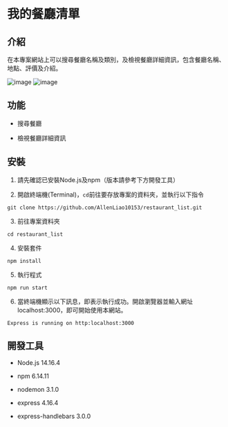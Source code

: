 # 我的餐廳清單

## 介紹

在本專案網站上可以搜尋餐廳名稱及類別，及檢視餐廳詳細資訊，包含餐廳名稱、地點、評價及介紹。

![image](/images/index_page.jpg) ![image](/images/index_page.jpg)

## 功能

* 搜尋餐廳

* 檢視餐廳詳細資訊

## 安裝

1. 請先確認已安裝Node.js及npm（版本請參考下方開發工具）

2. 開啟終端機(Terminal)，`cd`前往要存放專案的資料夾，並執行以下指令

```
git clone https://github.com/AllenLiao10153/restaurant_list.git
```

3. 前往專案資料夾

```
cd restaurant_list
```

4. 安裝套件

```
npm install
```

5. 執行程式

```
npm run start
```

6. 當終端機顯示以下訊息，即表示執行成功。開啟瀏覽器並輸入網址localhost:3000，即可開始使用本網站。

```
Express is running on http:localhost:3000
```

## 開發工具

* Node.js 14.16.4

* npm 6.14.11

* nodemon 3.1.0

* express 4.16.4

* express-handlebars 3.0.0